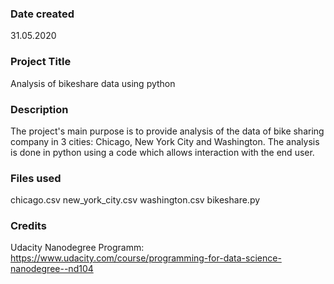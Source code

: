 ### Date created
31.05.2020

### Project Title
Analysis of bikeshare data using python

### Description
The project's main purpose is to provide analysis of the data of bike sharing company in 3 cities: Chicago, New York City and Washington. The analysis is done in python using a code which allows interaction with the end user.

### Files used
chicago.csv
new_york_city.csv
washington.csv
bikeshare.py


### Credits
Udacity Nanodegree Programm: https://www.udacity.com/course/programming-for-data-science-nanodegree--nd104
